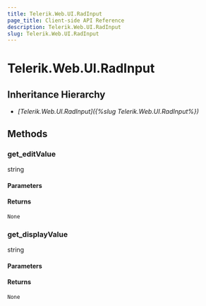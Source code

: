 ```yaml
---
title: Telerik.Web.UI.RadInput
page_title: Client-side API Reference
description: Telerik.Web.UI.RadInput
slug: Telerik.Web.UI.RadInput
---
```


# Telerik.Web.UI.RadInput  

## Inheritance Hierarchy

* *[Telerik.Web.UI.RadInput]({%slug Telerik.Web.UI.RadInput%})*

## Methods

###  get_editValue

string

#### Parameters

#### Returns

`None` 

###  get_displayValue

string

#### Parameters

#### Returns

`None` 


